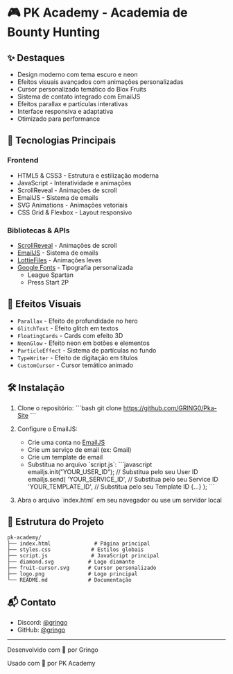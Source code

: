 # 🎮 PK Academy - Academia de Bounty Hunting

## ✨ Destaques

- Design moderno com tema escuro e neon
- Efeitos visuais avançados com animações personalizadas
- Cursor personalizado temático do Blox Fruits
- Sistema de contato integrado com EmailJS
- Efeitos parallax e partículas interativas
- Interface responsiva e adaptativa
- Otimizado para performance

## 🚀 Tecnologias Principais

### Frontend
- HTML5 & CSS3 - Estrutura e estilização moderna
- JavaScript - Interatividade e animações
- ScrollReveal - Animações de scroll
- EmailJS - Sistema de emails
- SVG Animations - Animações vetoriais
- CSS Grid & Flexbox - Layout responsivo

### Bibliotecas & APIs
- [ScrollReveal](https://scrollrevealjs.org/) - Animações de scroll
- [EmailJS](https://www.emailjs.com/) - Sistema de emails
- [LottieFiles](https://lottiefiles.com/) - Animações leves
- [Google Fonts](https://fonts.google.com/) - Tipografia personalizada
  - League Spartan
  - Press Start 2P

## 🎨 Efeitos Visuais

- `Parallax` - Efeito de profundidade no hero
- `GlitchText` - Efeito glitch em textos
- `FloatingCards` - Cards com efeito 3D
- `NeonGlow` - Efeito neon em botões e elementos
- `ParticleEffect` - Sistema de partículas no fundo
- `TypeWriter` - Efeito de digitação em títulos
- `CustomCursor` - Cursor temático animado

## 🛠️ Instalação

1. Clone o repositório:
\`\`\`bash
git clone https://github.com/GRlNG0/Pka-Site
\`\`\`

2. Configure o EmailJS:
   - Crie uma conta no [EmailJS](https://www.emailjs.com/)
   - Crie um serviço de email (ex: Gmail)
   - Crie um template de email
   - Substitua no arquivo \`script.js\`:
     \`\`\`javascript
     emailjs.init("YOUR_USER_ID");     // Substitua pelo seu User ID
     emailjs.send(
       'YOUR_SERVICE_ID',              // Substitua pelo seu Service ID
       'YOUR_TEMPLATE_ID',             // Substitua pelo seu Template ID
       {...}
     );
     \`\`\`

3. Abra o arquivo \`index.html\` em seu navegador ou use um servidor local

## 📁 Estrutura do Projeto

```
pk-academy/
├── index.html              # Página principal
├── styles.css             # Estilos globais
├── script.js              # JavaScript principal
├── diamond.svg           # Logo diamante
├── fruit-cursor.svg      # Cursor personalizado
├── logo.png              # Logo principal
└── README.md             # Documentação
```


## 📬 Contato

- Discord: [@gringo](https://discord.com/users/994208977468538890)
- GitHub: [@gringo](https://github.com/GRlNG0)

---

Desenvolvido com 💜 por Gringo

Usado com 💙 por PK Academy